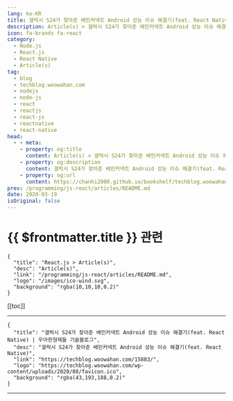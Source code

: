 ```yaml
---
lang: ko-KR
title: 갤럭시 S24가 찾아준 배민커넥트 Android 성능 이슈 해결기(feat. React Native)
description: Article(s) > 갤럭시 S24가 찾아준 배민커넥트 Android 성능 이슈 해결기(feat. React Native)
icon: fa-brands fa-react
category: 
  - Node.js
  - React.js
  - React Native
  - Article(s)
tag: 
  - blog
  - techblog.woowahan.com
  - nodejs
  - node-js
  - react
  - reactjs
  - react-js
  - reactnative
  - react-native
head:
  - - meta:
    - property: og:title
      content: Article(s) > 갤럭시 S24가 찾아준 배민커넥트 Android 성능 이슈 해결기(feat. React Native)
    - property: og:description
      content: 갤럭시 S24가 찾아준 배민커넥트 Android 성능 이슈 해결기(feat. React Native)
    - property: og:url
      content: https://chanhi2000.github.io/bookshelf/techblog.woowahan.com/15883.html
prev: /programming/js-react/articles/README.md
date: 2020-03-19
isOriginal: false
---
```


# {{ $frontmatter.title }} 관련

```component VPCard
{
  "title": "React.js > Article(s)",
  "desc": "Article(s)",
  "link": "/programming/js-react/articles/README.md",
  "logo": "/images/ico-wind.svg",
  "background": "rgba(10,10,10,0.2)"
}
```

[[toc]]

---

```component VPCard
{
  "title": "갤럭시 S24가 찾아준 배민커넥트 Android 성능 이슈 해결기(feat. React Native) | 우아한형제들 기술블로그",
  "desc": "갤럭시 S24가 찾아준 배민커넥트 Android 성능 이슈 해결기(feat. React Native)",
  "link": "https://techblog.woowahan.com/15883/",
  "logo": "https://techblog.woowahan.com/wp-content/uploads/2020/08/favicon.ico",
  "background": "rgba(43,193,188,0.2)"
}
```

<!-- TODO: 작성 -->

---

<TagLinks />